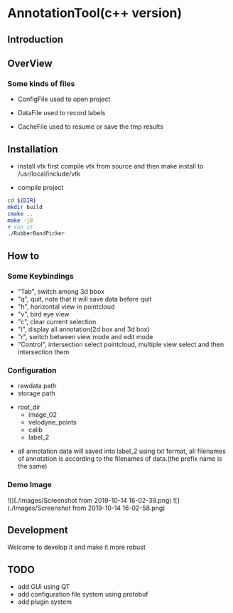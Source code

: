 # AnnotationTool(c++ version)

## Introduction

## OverView

### Some kinds of files
* ConfigFile
    used to open project

* DataFile
    used to record labels

* CacheFile
    used to resume or save the tmp results

## Installation

* install vtk first
compile vtk from source and then make install to /usr/local/include/vtk

* compile project
```bash
cd ${DIR}
mkdir build
cmake ..
make -j8
# run it
./RubberBandPicker
```



## How to
### Some Keybindings
* "Tab", switch among 3d bbox
* "q", quit, note that it will save data before quit
* "h", horizontal view in pointcloud
* "v", bird eye view
* "c", clear current selection
* "i", display all annotation(2d box and 3d box)
* "r", switch between view mode and edit mode
* "Control", intersection select pointcloud, multiple view select and then intersection them

### Configuration
* rawdata path
* storage path
- root_dir
    - image_02
    - velodyne_points
    - calib
    - label_2
* all annotation data will saved into label_2 using txt format,
all filenames of annotation is according to the filenames of data.(the prefix name is the same)

### Demo Image
![](./Images/Screenshot from 2019-10-14 16-02-39.png)
![](./Images/Screenshot from 2019-10-14 16-02-58.png)


## Development
Welcome to develop it and make it more robust


## TODO
* add GUI using QT
* add configuration file system using protobuf
* add plugin system



